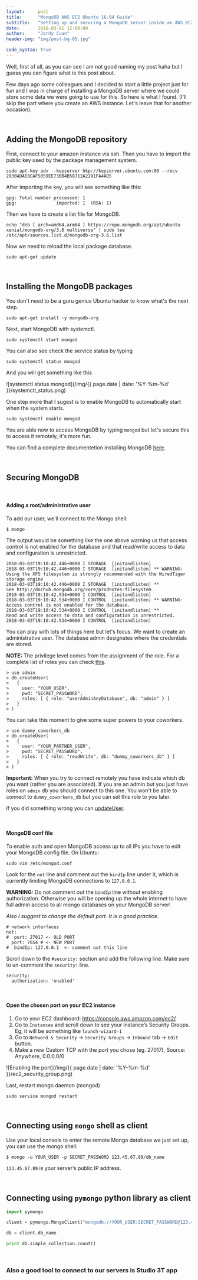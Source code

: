 ```yaml
---
layout:     post
title:      "MongoDB AWS EC2 Ubuntu 16.04 Guide"
subtitle:   "Setting up and securing a MongoDB server inside an AWS EC2 ubuntu instance to access it remotely."
date:       2018-03-01 12:00:00
author:     "Jordy Cuan"
header-img: "img/post-bg-05.jpg"

code_syntax: True
---
```


Well, first of all, as you can see I am not good naming my post haha but I guess you can figure what is this post about.

Few days ago some colleagues and I decided to start a little project just for fun and I was in charge of installing a MongoDB server where we could store some data we were going to use for this. So here is what I found. (I'll skip the part where you create an AWS instance. Let's leave that for another occasion).


&nbsp;
## Adding the MongoDB repository

First, connect to your amazon instance via ssh. Then you have to import the public key used by the package management system.

```shell
sudo apt-key adv --keyserver hkp://keyserver.ubuntu.com:80 --recv 2930ADAE8CAF5059EE73BB4B58712A2291FA4AD5
```

After importing the key, you will see something like this:

```shell
gpg: Total number processed: 1
gpg:               imported: 1  (RSA: 1)
```

Then we have to create a list file for MongoDB.

```shell
echo "deb [ arch=amd64,arm64 ] https://repo.mongodb.org/apt/ubuntu xenial/mongodb-org/3.6 multiverse" | sudo tee /etc/apt/sources.list.d/mongodb-org-3.6.list
```

Now we need to reload the local package database.

```shell
sudo apt-get update
```

&nbsp;
## Installing the MongoDB packages

You don't need to be a guru genius Ubuntu hacker to know what's the next step.

```shell
sudo apt-get install -y mongodb-org
```

Next, start MongoDB with systemctl.

```shell
sudo systemctl start mongod
```

You can also see check the service status by typing

```shell
sudo systemctl status mongod
```

And you will get something like this

![systemctl status mongod](/img/{{ page.date | date: '%Y-%m-%d' }}/systemctl_status.png)

One step more that I sugest is to enable MongoDB to automatically start when the system starts.

```shell
sudo systemctl enable mongod
```

You are able now to access MongoDB by typing `mongod` but let's secure this to access it remotely, it's more fun.

You can find a complete documentetion installing MongoDB [here](https://docs.mongodb.com/manual/tutorial/install-mongodb-on-ubuntu/).

&nbsp;
## Securing MongoDB
&nbsp;
#### Adding a root/administrative user

To add our user, we'll connect to the Mongo shell:

```shell
$ mongo
```

The output would be something like the one above warning us that access control is not enabled for the database and that read/write access to data and configuration is unrestricted.

```shell
2018-03-03T19:10:42.446+0000 I STORAGE  [initandlisten]
2018-03-03T19:10:42.446+0000 I STORAGE  [initandlisten] ** WARNING: Using the XFS filesystem is strongly recommended with the WiredTiger storage engine
2018-03-03T19:10:42.446+0000 I STORAGE  [initandlisten] **          See http://dochub.mongodb.org/core/prodnotes-filesystem
2018-03-03T19:10:42.534+0000 I CONTROL  [initandlisten]
2018-03-03T19:10:42.534+0000 I CONTROL  [initandlisten] ** WARNING: Access control is not enabled for the database.
2018-03-03T19:10:42.534+0000 I CONTROL  [initandlisten] **          Read and write access to data and configuration is unrestricted.
2018-03-03T19:10:42.534+0000 I CONTROL  [initandlisten]
```

You can play with lots of things here but let's focus. We want to create an administrative user. The database admin designates where the credentials are stored.

**NOTE:** The privilege level comes from the assignment of the role. For a complete list of roles you can check [this](https://docs.mongodb.com/manual/reference/built-in-roles/).

```shell
> use admin
> db.createUser(
>   {
>     user: "YOUR_USER",
>     pwd: "SECRET_PASSWORD",
>     roles: [ { role: "userAdminAnyDatabase", db: "admin" } ]
>   }
> )
```

You can take this moment to give some super powers to your coworkers.

```shell
> use dummy_coworkers_db
> db.createUser(
>   {
>     user: "YOUR_PARTNER_USER",
>     pwd: "SECRET_PASSWORD",
>     roles: [ { role: "readWrite", db: "dummy_coworkers_db" } ]
>   }
> )
```

**Important:** When you try to connect remotely you have indicate which db you want (rather you are associated). If you are an admin but you just have roles on `admin` db you should connect to this one. You won't be able to connect to `dummy_coworkers_db` but you can set this role to you later.

If you did something wrong you can [updateUser](https://docs.mongodb.com/manual/reference/method/db.updateUser/).


&nbsp;
#### MongoDB conf file

To enable auth and open MongoDB access up to all IPs you have to edit your MongoDB config file. On Ubuntu:

```shell
sudo vim /etc/mongod.conf
```

Look for the `net` line and comment out the `bindIp` line under it, which is currently limiting MongoDB connections to `127.0.0.1`.

**WARNING:** Do not comment out the `bindIp` line without enabling authorization. Otherwise you will be opening up the whole internet to have full admin access to all mongo databases on your MongoDB server!

*Also I suggest to change the default port. It is a good practice.*

```shell
# network interfaces
net:
#  port: 27017 <- OLD PORT
  port: 7654 # <- NEW PORT
#  bindIp: 127.0.0.1  <- comment out this line
```

Scroll down to the `#security:` section and add the following line. Make sure to un-comment the `security:` line.

```shell
security:
  authorization: 'enabled'
```

&nbsp;
#### Open the chosen port on your EC2 instance

1. Go to your EC2 dashboard: https://console.aws.amazon.com/ec2/
2. Go to `Instances` and scroll down to see your instance’s Security Groups. Eg, it will be something like `launch-wizard-1`
3. Go to `Netword & Security` -> `Security Groups` -> `Inbound` tab -> `Edit` button.
4. Make a new Custom TCP with the port you chose (eg. 27017), Source: Anywhere, 0.0.0.0/0

![Enabling the port](/img/{{ page.date | date: '%Y-%m-%d' }}/ec2_security_group.png)


Last, restart mongo daemon (mongod)

```shell
sudo service mongod restart
```


&nbsp;
## Connecting using `mongo` shell as client

Use your local console to enter the remote Mongo database we just set up, you can use the mongo shell:

```shell
$ mongo -u YOUR_USER -p SECRET_PASSWORD 123.45.67.89/db_name
```

`123.45.67.89` is your server’s public IP address.


&nbsp;
## Connecting using `pymongo` python library as client

```python
import pymongo

client = pymongo.MongoClient("mongodb://YOUR_USER:SECRET_PASSWORD@123.45.67.89:7654/db_name") # 7654 is the port we have defined before

db = client.db_name

print db.simple_collection.count()
```

&nbsp;

### Also a good tool to connect to our servers is Studio 3T app

